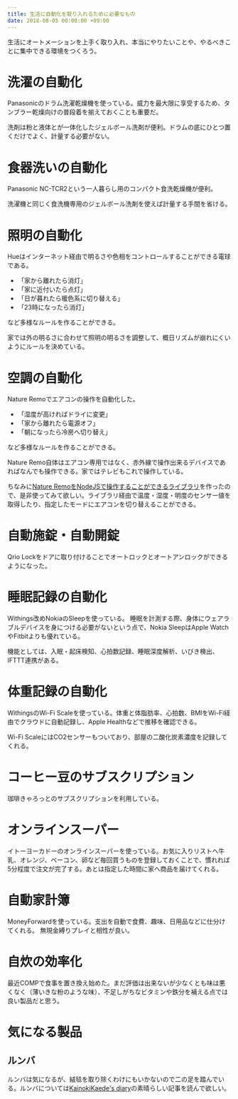 ```yaml
---
title: 生活に自動化を取り入れるために必要なもの
date: 2018-08-05 00:00:00 +09:00
---
```


生活にオートメーションを上手く取り入れ、本当にやりたいことや、やるべきことに集中できる環境をつくろう。
# 洗濯の自動化

Panasonicのドラム洗濯乾燥機を使っている。威力を最大限に享受するため、タンブラー乾燥向けの普段着を揃えておくことも重要だ。

洗剤は粉と液体とが一体化したジェルボール洗剤が便利。ドラムの底にひとつ置くだけでよく、計量する必要がない。

# 食器洗いの自動化

Panasonic NC-TCR2という一人暮らし用のコンパクト食洗乾燥機が便利。

洗濯機と同じく食洗機専用のジェルボール洗剤を使えば計量する手間を省ける。

# 照明の自動化

Hueはインターネット経由で明るさや色相をコントロールすることができる電球である。

- 「家から離れたら消灯」
- 「家に近付いたら点灯」
- 「日が暮れたら暖色系に切り替える」
- 「23時になったら消灯」

など多様なルールを作ることができる。

家では外の明るさに合わせて照明の明るさを調整して、概日リズムが崩れにくいようにルールを決めている。

# 空調の自動化

Nature Remoでエアコンの操作を自動化した。

- 「湿度が高ければドライに変更」
- 「家から離れたら電源オフ」
- 「朝になったら冷房へ切り替え」

など多様なルールを作ることができる。

Nature Remo自体はエアコン専用ではなく、赤外線で操作出来るデバイスであればなんでも操作できる。家ではテレビもこれで操作している。

ちなみに[Nature RemoをNodeJSで操作することができるライブラリ](https://github.com/uetchy/nature-remo)を作ったので、是非使ってみて欲しい。ライブラリ経由で温度・湿度・明度のセンサー値を取得したり、指定したモードにエアコンを切り替えることができる。

# 自動施錠・自動開錠

Qrio Lockをドアに取り付けることでオートロックとオートアンロックができるようになった。

# 睡眠記録の自動化

Withings改めNokiaのSleepを使っている。
睡眠を計測する際、身体にウェアラブルデバイスを身につける必要がないという点で、Nokia SleepはApple WatchやFitbitよりも優れている。

機能としては、入眠・起床検知、心拍数記録、睡眠深度解析、いびき検出、IFTTT連携がある。

# 体重記録の自動化

WithingsのWi-Fi Scaleを使っている。体重と体脂肪率、心拍数、BMIをWi-Fi経由でクラウドに自動記録し、Apple Healthなどで推移を確認できる。

Wi-Fi ScaleにはCO2センサーもついており、部屋の二酸化炭素濃度を記録してくれる。

# コーヒー豆のサブスクリプション

珈琲きゃろっとのサブスクリプションを利用している。

# オンラインスーパー

イトーヨーカドーのオンラインスーパーを使っている。お気に入りリストへ牛乳、オレンジ、ベーコン、卵など毎回買うものを登録しておくことで、慣れれば5分程度で注文が完了する。あとは指定した時間に家へ商品を届けてくれる。

# 自動家計簿

MoneyForwardを使っている。支出を自動で食費、趣味、日用品などに仕分けてくれる。
無現金縛りプレイと相性が良い。

# 自炊の効率化

最近COMPで食事を置き換え始めた。まだ評価は出来ないが少なくとも味は悪くなく（薄いきな粉のような味）、不足しがちなビタミンや鉄分を補える点では良い製品だと思う。

# 気になる製品

## ルンバ

ルンバは気になるが、絨毯を取り除くわけにもいかないので二の足を踏んでいる。ルンバについては[KainokiKaede's diary](http://kainokikaede.hatenablog.com/entry/2018/07/24/185452)の素晴らしい記事を読んで欲しい。

